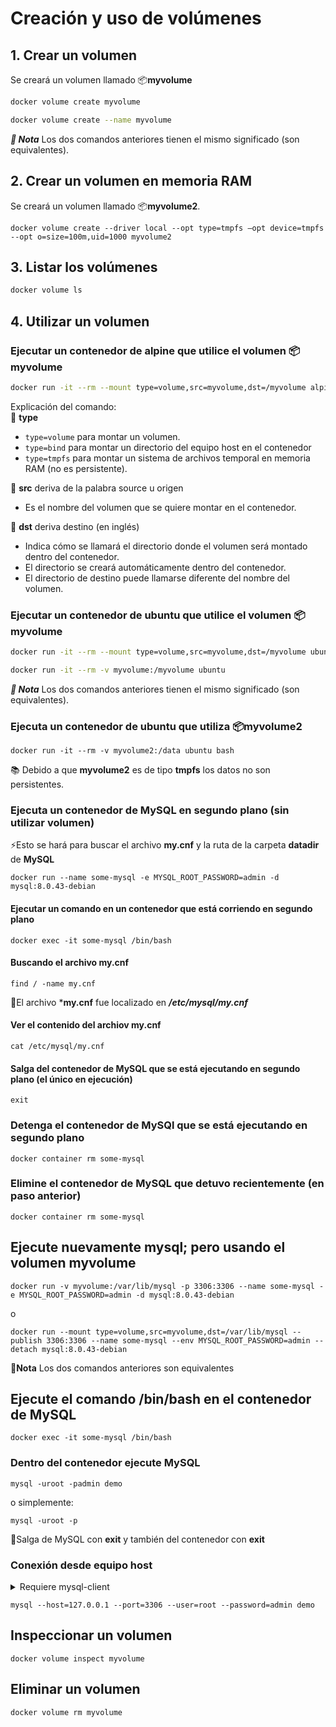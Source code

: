 # Creación y uso de volúmenes

## 1. Crear un volumen

Se creará un volumen llamado 📦**myvolume**

```bash
docker volume create myvolume
```
```bash
docker volume create --name myvolume
```
***📘 Nota*** Los dos comandos anteriores tienen el mismo significado (son equivalentes).  

## 2. Crear un volumen en memoria RAM  

Se creará un volumen llamado 📦**myvolume2**.

```
docker volume create --driver local --opt type=tmpfs –opt device=tmpfs --opt o=size=100m,uid=1000 myvolume2
```

## 3. Listar los volúmenes
```bash
docker volume ls
```

## 4. Utilizar un volumen

### Ejecutar un contenedor de alpine que utilice el volumen 📦myvolume

```bash
docker run -it --rm --mount type=volume,src=myvolume,dst=/myvolume alpine
```
Explicación del comando:  
🔰 **type**  
- `type=volume` para montar un volumen.
- `type=bind` para montar un directorio del equipo host en el contenedor
- `type=tmpfs` para montar un sistema de archivos temporal en memoria RAM (no es persistente).

🔰 **src** deriva de la palabra source u origen
- Es el nombre del volumen que se quiere montar en el contenedor.

🔰 **dst** deriva destino (en inglés)
- Indica cómo se llamará el directorio donde el volumen será montado dentro del contenedor.
- El directorio se creará automáticamente dentro del contenedor.
- El directorio de destino puede llamarse diferente del nombre del volumen.


### Ejecutar un contenedor de ubuntu que utilice el volumen 📦myvolume

```bash
docker run -it --rm --mount type=volume,src=myvolume,dst=/myvolume ubuntu
```


```bash
docker run -it --rm -v myvolume:/myvolume ubuntu
```

***📘 Nota*** Los dos comandos anteriores tienen el mismo significado (son equivalentes).  


### Ejecuta un contenedor de ubuntu que utiliza 📦myvolume2

```
docker run -it --rm -v myvolume2:/data ubuntu bash
```
📚 Debido a que **myvolume2** es de tipo **tmpfs** los datos no son persistentes.  

### Ejecuta un contenedor de MySQL en segundo plano (sin utilizar volumen)

⚡Esto se hará para buscar el archivo **my.cnf** y la ruta de la carpeta **datadir** de **MySQL**

```
docker run --name some-mysql -e MYSQL_ROOT_PASSWORD=admin -d mysql:8.0.43-debian
```

#### Ejecutar un comando en un contenedor que está corriendo en segundo plano

```
docker exec -it some-mysql /bin/bash
```

#### Buscando el archivo my.cnf
```
find / -name my.cnf
```
📖El archivo ***my.cnf** fue localizado en ***/etc/mysql/my.cnf***

#### Ver el contenido del archiov my.cnf

```
cat /etc/mysql/my.cnf
```

#### Salga del contenedor de MySQL que se está ejecutando en segundo plano (el único en ejecución)

```
exit
```

### Detenga el contenedor de MySQl que se está ejecutando en segundo plano

```
docker container rm some-mysql
```

### Elimine el contenedor de MySQL que detuvo recientemente (en paso anterior)

```
docker container rm some-mysql
```

## Ejecute nuevamente mysql; pero usando el volumen myvolume

```
docker run -v myvolume:/var/lib/mysql -p 3306:3306 --name some-mysql -e MYSQL_ROOT_PASSWORD=admin -d mysql:8.0.43-debian
```
o
```
docker run --mount type=volume,src=myvolume,dst=/var/lib/mysql --publish 3306:3306 --name some-mysql --env MYSQL_ROOT_PASSWORD=admin --detach mysql:8.0.43-debian
```
📘**Nota** Los dos comandos anteriores son equivalentes

## Ejecute el comando /bin/bash en el contenedor de MySQL
```
docker exec -it some-mysql /bin/bash
```

### Dentro del contenedor ejecute MySQL

```
mysql -uroot -padmin demo
```

o simplemente:  

```
mysql -uroot -p
```

🔖Salga de MySQL con **exit** y también del contenedor con **exit**  

### Conexión desde equipo host

<details>
  <summary>Requiere mysql-client</summary>
  <pre>
    Si no tiene instalado el cliente de MySQL debe instalarlo con los comandos siguientes:
    sudo apt update
    sudo apt install -y mysql-client
  </pre>
</details>

```
mysql --host=127.0.0.1 --port=3306 --user=root --password=admin demo
```

## Inspeccionar un volumen
```
docker volume inspect myvolume
```

## Eliminar un volumen

```
docker volume rm myvolume
```

